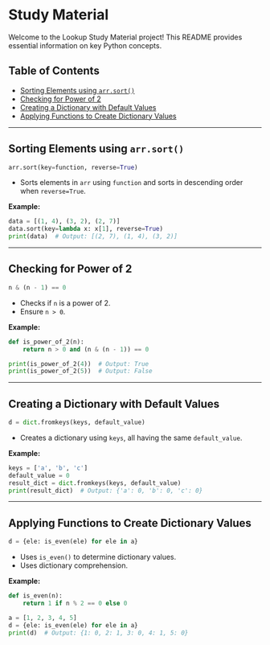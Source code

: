# Study Material

Welcome to the Lookup Study Material project! This README provides essential information on key Python concepts.

## Table of Contents
- [Sorting Elements using `arr.sort()`](#sorting-elements)
- [Checking for Power of 2](#power-of-2)
- [Creating a Dictionary with Default Values](#creating-dictionary)
- [Applying Functions to Create Dictionary Values](#applying-function-to-create-values)

---

## Sorting Elements using `arr.sort()`

```python
arr.sort(key=function, reverse=True)
```

- Sorts elements in `arr` using `function` and sorts in descending order when `reverse=True`.

**Example:**
```python
data = [(1, 4), (3, 2), (2, 7)]
data.sort(key=lambda x: x[1], reverse=True)
print(data)  # Output: [(2, 7), (1, 4), (3, 2)]
```

---

## Checking for Power of 2

```python
n & (n - 1) == 0
```

- Checks if `n` is a power of 2.
- Ensure `n > 0`.

**Example:**
```python
def is_power_of_2(n):
    return n > 0 and (n & (n - 1)) == 0

print(is_power_of_2(4))  # Output: True
print(is_power_of_2(5))  # Output: False
```

---

## Creating a Dictionary with Default Values

```python
d = dict.fromkeys(keys, default_value)
```

- Creates a dictionary using `keys`, all having the same `default_value`.

**Example:**
```python
keys = ['a', 'b', 'c']
default_value = 0
result_dict = dict.fromkeys(keys, default_value)
print(result_dict)  # Output: {'a': 0, 'b': 0, 'c': 0}
```

---

## Applying Functions to Create Dictionary Values

```python
d = {ele: is_even(ele) for ele in a}
```

- Uses `is_even()` to determine dictionary values.
- Uses dictionary comprehension.

**Example:**
```python
def is_even(n):
    return 1 if n % 2 == 0 else 0

a = [1, 2, 3, 4, 5]
d = {ele: is_even(ele) for ele in a}
print(d)  # Output: {1: 0, 2: 1, 3: 0, 4: 1, 5: 0}
```